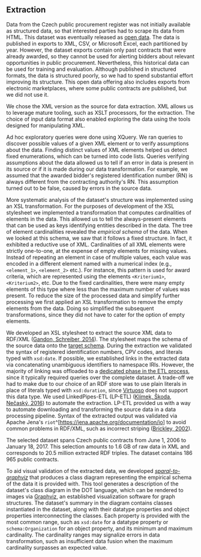 ## Extraction

Data from the Czech public procurement register was not initially available as structured data, so that interested parties had to scrape its data from HTML.
This dataset was eventually released as [open data](http://www.isvz.cz/ISVZ/Podpora/ISVZ_open_data_vz.aspx).
The data is published in exports to XML, CSV, or Microsoft Excel, each partitioned by year.
However, the dataset exports contain only past contracts that were already awarded, so they cannot be used for alerting bidders about relevant opportunities in public procurement.
Nevertheless, this historical data can be used for training and evaluation.
Although published in structured formats, the data is structured poorly, so we had to spend substantial effort improving its structure.
This open data offering also includes exports from electronic marketplaces, where some public contracts are published, but we did not use it.
<!-- For instance, electronic marketplaces serve purchases of commodities. --> 

We chose the XML version as the source for data extraction.
XML allows us to leverage mature tooling, such as XSLT processors, for the extraction.
The choice of input data format also enabled exploring the data using the tools designed for manipulating XML.

Ad hoc exploratory queries were done using XQuery.
We ran queries to discover possible values of a given XML element or to verify assumptions about the data.
Finding distinct values of XML elements helped us detect fixed enumerations, which can be turned into code lists.
Queries verifying assumptions about the data allowed us to tell if an error in data is present in its source or if it is made during our data transformation.
For example, we assumed that the awarded bidder's registered identification number (RN) is always different from the contracting authority's RN.
This assumption turned out to be false, caused by errors in the source data.

More systematic analysis of the dataset's structure was implemented using an XSL transformation.
For the purposes of development of the XSL stylesheet we implemented a transformation that computes cardinalities of elements in the data.
This allowed us to tell the always-present elements that can be used as keys identifying entities described in the data.
The tree of element cardinalities revealed the *empirical schema* of the data.
When we looked at this schema, we saw that it follows a fixed structure.
In fact, it exhibited a reductive use of XML.
Cardinalities of all XML elements were strictly one-to-one, at the expense of empty elements for missing values.
Instead of repeating an element in case of multiple values, each value was encoded in a different element named with a numerical index (e.g., `<element_1>`, `<element_2>` etc.).
For instance, this pattern is used for award criteria, which are represented using the elements `<Kriterium1>`, `<Kriterium2>`, etc.
Due to the fixed cardinalities, there were many empty elements of this type where less than the maximum number of values was present.
To reduce the size of the processed data and simplify further processing we first applied an XSL transformation to remove the empty elements from the data.
Doing so simplified the subsequent transformations, since they did not have to cater for the option of empty elements.

We developed an XSL stylesheet to extract the source XML data to RDF/XML ([Gandon, Schreiber, 2014](#Gandon2014)).
The stylesheet maps the schema of the source data onto the [target schema](#concrete-data-model).
During the extraction we validated the syntax of registered identification numbers, CPV codes, and literals typed with `xsd:date`.
If possible, we established links in the extracted data via concatenating unambiguous identifiers to namespace IRIs.
However, the majority of linking was offloaded to a [dedicated phase in the ETL process](#linking), since it typically required queries over the complete dataset.
A trade-off we had to make due to our choice of an RDF store was to use plain literals in place of literals typed with `xsd:duration`, since [Virtuoso](https://virtuoso.openlinksw.com) does not support this data type.
We used LinkedPipes-ETL (LP-ETL) ([Klímek, Škoda, Nečaský, 2016](#Klimek2016)) to automate the extraction.
LP-ETL provided us with a way to automate downloading and transforming the source data in a data processing pipeline.
Syntax of the extracted output was validated via Apache Jena's `riot`^[<https://jena.apache.org/documentation/io>] to avoid common problems in RDF/XML, such as incorrect striping ([Brickley, 2002](#Brickley2002)).

The selected dataset spans Czech public contracts from June 1, 2006 to January 18, 2017.
This selection amounts to 1.6 GB of raw data in XML and corresponds to 20.5 million extracted RDF triples.
The dataset contains 186 965 public contracts.

To aid visual validation of the extracted data, we developed [*sparql-to-graphviz*](https://github.com/jindrichmynarz/sparql-to-graphviz) that produces a class diagram representing the empirical schema of the data it is provided with.
This tool generates a description of the dataset's class diagram in the DOT language, which can be rendered to images via [Graphviz](http://www.graphviz.org), an established visualization software for graph structures.
The dataset's summary in the diagram contains classes instantiated in the dataset, along with their datatype properties and object properties interconnecting the classes.
Each property is provided with the most common range, such as `xsd:date` for a datatype property or `schema:Organization` for an object property, and its minimum and maximum cardinality.
The cardinality ranges may signalize errors in data transformation, such as insufficient data fusion when the maximum cardinality surpasses an expected value.

<!--
- Data validation is typically mentioned as an instrinsic part of extraction. However, it is also found in the transformation step.
- We currently do "validation through use". Syntactical validation is performed when loading the data into an RDF store. However, the data breaks many assumptions of the Public Contracts Ontology to allow to automated validation using tools such as RDFUnit.
-->
